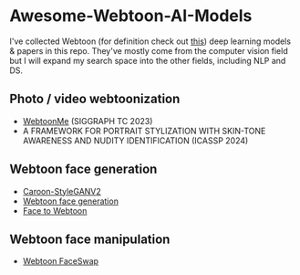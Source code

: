 # Awesome-Webtoon-AI-Models

I've collected Webtoon (for definition check out [this](https://en.wikipedia.org/wiki/Webtoon)) deep learning models & papers in this repo. They've mostly come from the computer vision field but I will expand my search space into the other fields, including NLP and DS. 


## Photo / video webtoonization 
- [WebtoonMe](https://github.com/webtoon/WebtoonMe) (SIGGRAPH TC 2023)
- A FRAMEWORK FOR PORTRAIT STYLIZATION WITH SKIN-TONE AWARENESS AND NUDITY IDENTIFICATION (ICASSP 2024) 

## Webtoon face generation 
- [Caroon-StyleGANV2](https://github.com/happy-jihye/Cartoon-StyleGAN) 
- [Webtoon face generation](https://github.com/bryandlee/naver-webtoon-faces)
- [Face to Webtoon](https://github.com/sangyun884/Face2Webtoon)

## Webtoon face manipulation
- [Webtoon FaceSwap](https://github.com/jis478/Webtoon-FaceSwap/blob/main/README.md)

